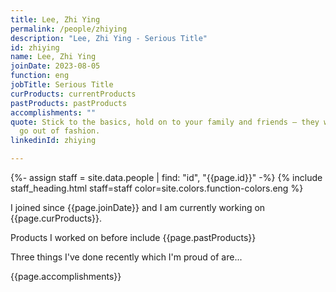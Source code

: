 ```yaml
---
title: Lee, Zhi Ying
permalink: /people/zhiying
description: "Lee, Zhi Ying - Serious Title"
id: zhiying
name: Lee, Zhi Ying
joinDate: 2023-08-05
function: eng
jobTitle: Serious Title
curProducts: currentProducts
pastProducts: pastProducts
accomplishments: ""
quote: Stick to the basics, hold on to your family and friends – they will never
  go out of fashion.
linkedinId: zhiying

---
```


{%- assign staff = site.data.people | find: "id", "{{page.id}}" -%}
{% include staff_heading.html staff=staff color=site.colors.function-colors.eng %}

<p>I joined since {{page.joinDate}} and I am currently working on {{page.curProducts}}.</p>

<p>Products I worked on before include {{page.pastProducts}}</p>

<p>Three things I've done recently which I'm proud of are...</p>
{{page.accomplishments}}
